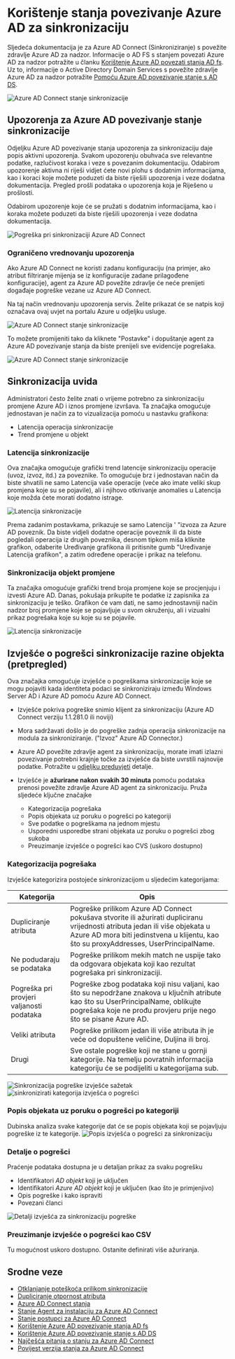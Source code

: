 
<properties
    pageTitle="Povežite zdravlje Azure AD pomoću sinkronizacije | Microsoft Azure"
    description="To je stranica stanja povezivanje Azure AD koji će govori o praćenje Azure AD Connect sinkronizaciju."
    services="active-directory"
    documentationCenter=""
    authors="karavar"
    manager="samueld"
    editor="curtand"/>

<tags
    ms.service="active-directory"
    ms.workload="identity"
    ms.tgt_pltfrm="na"
    ms.devlang="na"
    ms.topic="get-started-article"
    ms.date="10/18/2016"
    ms.author="vakarand"/>

# <a name="using-azure-ad-connect-health-for-sync"></a>Korištenje stanja povezivanje Azure AD za sinkronizaciju
Sljedeća dokumentacija je za Azure AD Connect (Sinkroniziranje) s povežite zdravlje Azure AD za nadzor.  Informacije o AD FS s stanjem povezati Azure AD za nadzor potražite u članku [Korištenje Azure AD povezati stanja AD fs](active-directory-aadconnect-health-adfs.md). Uz to, informacije o Active Directory Domain Services s povežite zdravlje Azure AD za nadzor potražite [Pomoću Azure AD povezivanje stanje s AD DS](active-directory-aadconnect-health-adds.md).

![Azure AD Connect stanje sinkronizacije](./media/active-directory-aadconnect-health-sync/sync-blade.png)

## <a name="alerts-for-azure-ad-connect-health-for-sync"></a>Upozorenja za Azure AD povezivanje stanje sinkronizacije
Odjeljku Azure AD povezivanje stanja upozorenja za sinkronizaciju daje popis aktivni upozorenja. Svakom upozorenju obuhvaća sve relevantne podatke, razlučivost koraka i veze s povezanim dokumentaciju. Odabirom upozorenje aktivna ni riješi vidjet ćete novi plohu s dodatnim informacijama, kao i koraci koje možete poduzeti da biste riješili upozorenja i veze dodatna dokumentacija. Pregled prošli podataka o upozorenja koja je Riješeno u prošlosti.

Odabirom upozorenje koje će se pružati s dodatnim informacijama, kao i koraka možete poduzeti da biste riješili upozorenja i veze dodatna dokumentacija.

![Pogreška pri sinkronizaciji Azure AD Connect](./media/active-directory-aadconnect-health-sync/alert.png)

### <a name="limited-evaluation-of-alerts"></a>Ograničeno vrednovanju upozorenja
Ako Azure AD Connect ne koristi zadanu konfiguraciju (na primjer, ako atribut filtriranje mijenja se iz konfiguracije zadane prilagođene konfiguracije), agent za Azure AD povežite zdravlje će neće prenijeti događaje pogreške vezane uz Azure AD Connect.

Na taj način vrednovanju upozorenja servis. Želite prikazat će se natpis koji označava ovaj uvjet na portalu Azure u odjeljku usluge.

![Azure AD Connect stanje sinkronizacije](./media/active-directory-aadconnect-health-sync/banner.png)

To možete promijeniti tako da kliknete "Postavke" i dopuštanje agent za Azure AD povezivanje stanja da biste prenijeli sve evidencije pogrešaka.

![Azure AD Connect stanje sinkronizacije](./media/active-directory-aadconnect-health-sync/banner2.png)

## <a name="sync-insight"></a>Sinkronizacija uvida
Administratori često želite znati o vrijeme potrebno za sinkronizaciju promjene Azure AD i iznos promjene izvršava. Ta značajka omogućuje jednostavan je način za to vizualizacija pomoću u nastavku grafikona:   

- Latencija operacija sinkronizacije
- Trend promjene u objekt

### <a name="sync-latency"></a>Latencija sinkronizacije
Ova značajka omogućuje grafički trend latencije sinkronizaciju operacije (uvoz, izvoz, itd.) za poveznike.  To omogućuje brz i jednostavan način da biste shvatili ne samo Latencija vaše operacije (veće ako imate veliki skup promjena koje su se pojavile), ali i njihovo otkrivanje anomalies u Latencija koje možda ćete morati dodatno istrage.

![Latencija sinkronizacije](./media/active-directory-aadconnect-health-sync/synclatency02.png)

Prema zadanim postavkama, prikazuje se samo Latencija ' "izvoza za Azure AD poveznik.  Da biste vidjeli dodatne operacije poveznik ili da biste pogledali operacija iz drugih poveznika, desnom tipkom miša kliknite grafikon, odaberite Uređivanje grafikona ili pritisnite gumb "Uređivanje Latencija grafikon", a zatim određene operacije i prikaz na telefonu.

### <a name="sync-object-changes"></a>Sinkronizacija objekt promjene
Ta značajka omogućuje grafički trend broja promjene koje se procjenjuju i izvesti Azure AD.  Danas, pokušaja prikupite te podatke iz zapisnika za sinkronizaciju je teško.  Grafikon će vam dati, ne samo jednostavniji način nadzor broj promjene koje se pojavljuje u svom okruženju, ali i vizualni prikaz pogrešaka koje su koje su se pojavile.

![Latencija sinkronizacije](./media/active-directory-aadconnect-health-sync/syncobjectchanges02.png)

## <a name="object-level-synchronization-error-report-preview"></a>Izvješće o pogrešci sinkronizacije razine objekta (pretpregled)
Ova značajka omogućuje izvješće o pogreškama sinkronizacije koje se mogu pojaviti kada identiteta podaci se sinkroniziraju između Windows Server AD i Azure AD pomoću Azure AD Connect.

- Izvješće pokriva pogreške snimio klijent za sinkronizaciju (Azure AD Connect verziju 1.1.281.0 ili noviji)
- Mora sadržavati došlo je do pogreške zadnja operacija sinkronizacije na modula za sinkroniziranje. ("Izvoz" Azure AD Connector.)
- Azure AD povežite zdravlje agent za sinkronizaciju, morate imati izlazni povezivanje potrebni krajnje točke za izvješće da biste uvrstili najnovije podatke. Potražite u [odjeljku preduvjeti](active-directory-aadconnect-health-agent-install.md#Requirements) detalje.
- Izvješće je **ažurirane nakon svakih 30 minuta** pomoću podataka prenosi povežite zdravlje Azure AD agent za sinkronizaciju.
Pruža sljedeće ključne značajke

    - Kategorizacija pogrešaka
    - Popis objekata uz poruku o pogrešci po kategoriji
    - Sve podatke o pogreškama na jednom mjestu
    - Usporedni usporedbe strani objekata uz poruku o pogrešci zbog sukoba
    - Preuzimanje izvješće o pogrešci kao CVS (uskoro dostupno)

### <a name="categorization-of-errors"></a>Kategorizacija pogrešaka
Izvješće kategorizira postojeće sinkronizacijom u sljedećim kategorijama:

| Kategorija | Opis |
| -------------- | ----------- |
| Dupliciranje atributa | Pogreške prilikom Azure AD Connect pokušava stvorite ili ažurirati dupliciranu vrijednosti atributa jedan ili više objekata u Azure AD mora biti jedinstvena u klijentu, kao što su proxyAddresses, UserPrincipalName. |
| Ne podudaraju se podataka | Pogreške prilikom mekih match ne uspije tako da odgovara objekata koji kao rezultat pogrešaka pri sinkronizaciji. |
| Pogreška pri provjeri valjanosti podataka | Pogreške zbog podataka koji nisu valjani, kao što su nepodržane znakova u ključnih atribute kao što su UserPrincipalName, oblikujte pogrešaka koje ne prođu provjeru prije nego što se pisane Azure AD.|
| Veliki atributa | Pogreške prilikom jedan ili više atributa ih je veće od dopuštene veličine, Duljina ili broj.|
| Drugi | Sve ostale pogreške koji ne stane u gornji kategorije. Na temelju povratnih informacija kategoriju će se podijeliti u kategorijama sub.

![Sinkronizacija pogreške izvješće sažetak](./media/active-directory-aadconnect-health-sync/errorreport01.png)
![sinkronizirati kategorija izvješća o pogrešci](./media/active-directory-aadconnect-health-sync/errorreport02.png)

### <a name="list-of-objects-with-error-per-category"></a>Popis objekata uz poruku o pogrešci po kategoriji
Dubinska analiza svake kategorije dat će se popis objekata koji se pojavljuju pogreške iz te kategorije.
![Popis izvješća o pogrešci za sinkronizaciju](./media/active-directory-aadconnect-health-sync/errorreport03.png)

### <a name="error-details"></a>Detalje o pogrešci
Praćenje podataka dostupna je u detaljan prikaz za svaku pogrešku

- Identifikatori *AD objekt* koji je uključen
- Identifikatori *Azure AD objekt* koji je uključen (kao što je primjenjivo)
- Opis pogreške i kako ispraviti
- Povezani članci

![Detalji izvješća za sinkronizaciju pogreške](./media/active-directory-aadconnect-health-sync/errorreport04.png)

### <a name="download-the-error-report-as-csv"></a>Preuzimanje izvješće o pogrešci kao CSV
Tu mogućnost uskoro dostupno. Ostanite definirati više ažuriranja.



## <a name="related-links"></a>Srodne veze
* [Otklanjanje poteškoća prilikom sinkronizacije](active-directory-aadconnect-troubleshoot-sync-errors.md)
* [Dupliciranje otpornost atributa](active-directory-aadconnectsyncservice-duplicate-attribute-resiliency.md)
* [Azure AD Connect stanja](active-directory-aadconnect-health.md)
* [Stanje Agent za instalaciju za Azure AD Connect](active-directory-aadconnect-health-agent-install.md)
* [Stanje postupci za Azure AD Connect](active-directory-aadconnect-health-operations.md)
* [Korištenje Azure AD povezivanje stanja AD fs](active-directory-aadconnect-health-adfs.md)
* [Korištenje Azure AD povezivanje stanje s AD DS](active-directory-aadconnect-health-adds.md)
* [Najčešća pitanja o stanju za Azure AD Connect](active-directory-aadconnect-health-faq.md)
* [Povijest verzija stanja za Azure AD Connect](active-directory-aadconnect-health-version-history.md)
